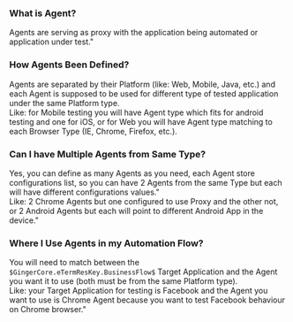 ﻿### What is Agent?            
Agents are serving as proxy with the application being automated or application under test."
                       
           
### How Agents Been Defined?            
Agents are separated by their Platform (like: Web, Mobile, Java, etc.) and each Agent is supposed to be used for different type of tested application under the same Platform type.            
Like: for Mobile testing you will have Agent type which fits for android testing and one for iOS, or for Web you will have Agent type matching to each Browser Type (IE, Chrome, Firefox, etc.).
                        
            
### Can I have Multiple Agents from Same Type?           
Yes, you can define as many Agents as you need, each Agent store configurations list, so you can have 2 Agents from the same Type but each will have different configurations values."            
Like: 2 Chrome Agents but one configured to use Proxy and the other not, or 2 Android Agents but each will point to different Android App in the device."            
            
            
### Where I Use Agents in my Automation Flow?            
You will need to match between the ```$GingerCore.eTermResKey.BusinessFlow$``` Target Application and the Agent you want it to use (both must be from the same Platform type).            
Like: your Target Application for testing is Facebook and the Agent you want to use is Chrome Agent because you want to test Facebook behaviour on Chrome browser."
                       